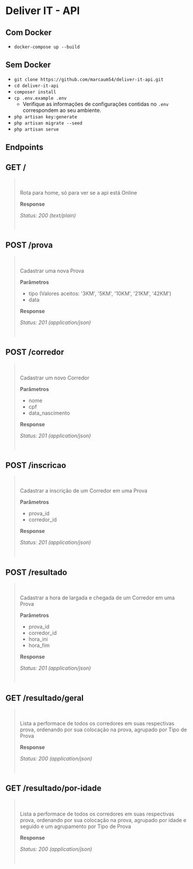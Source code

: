 # Deliver IT - API

## Com Docker

- ```docker-compose up --build```

## Sem Docker

- ```git clone https://github.com/marcaum54/deliver-it-api.git```
- ```cd deliver-it-api```
- ```composer install```
- ```cp .env.example .env```
    - Verifique as informações de configurações contidas no ``.env`` correspondem ao seu ambiente.
- ```php artisan key:generate```
- ```php artisan migrate --seed```
- ```php artisan serve```

## Endpoints

## GET /
> &nbsp;
>
> Rota para home, só para ver se a api está Online
>
> **Response**
>
> _Status: 200 (text/plain)_
>
> &nbsp;

## POST /prova
> &nbsp;
>
> Cadastrar uma nova Prova
>
> **Parâmetros**
>
> - tipo (Valores aceitos: '3KM', '5KM', '10KM', '21KM', '42KM')
> - data
>
> **Response**
>
> _Status: 201 (application/json)_
>
> &nbsp;

## POST /corredor
> &nbsp;
>
> Cadastrar um novo Corredor
>
> **Parâmetros**
>
> - nome
> - cpf
> - data_nascimento
>
> **Response**
>
> _Status: 201 (application/json)_
>
> &nbsp;

## POST /inscricao
> &nbsp;
>
> Cadastrar a inscrição de um Corredor em uma Prova
>
> **Parâmetros**
>
> - prova_id
> - corredor_id
>
> **Response**
>
> _Status: 201 (application/json)_
>
> &nbsp;

## POST /resultado
> &nbsp;
>
> Cadastrar a hora de largada e chegada de um Corredor em uma Prova
>
> **Parâmetros**
>
> - prova_id
> - corredor_id
> - hora_ini
> - hora_fim
>
> **Response**
>
> _Status: 201 (application/json)_
>
> &nbsp;

## GET /resultado/geral
> &nbsp;
>
> Lista a performace de todos os corredores em suas respectivas prova, ordenando por sua colocação na prova, agrupado por Tipo de Prova
>
> **Response**
>
> _Status: 200 (application/json)_
>
> &nbsp;

## GET /resultado/por-idade
> &nbsp;
>
> Lista a performace de todos os corredores em suas respectivas prova, ordenando por sua colocação na prova, agrupado por idade e seguido e um agrupamento por Tipo de Prova
>
> **Response**
>
> _Status: 200 (application/json)_
>
> &nbsp;

